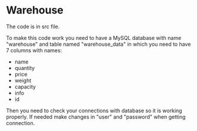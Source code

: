 # Warehouse

The code is in src file.

To make this code work you need to have a MySQL database with name "warehouse" and table named "warehouse_data" in which you need to have 7 columns with names: 
 - name
 - quantity
 - price
 - weight
 - capacity
 - info
 - id

Then you need to check your connections with database so it is working properly. If needed make changes in "user" and "password" when getting connection.
